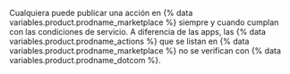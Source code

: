Cualquiera puede publicar una acción en {% data variables.product.prodname_marketplace %} siempre y cuando cumplan con las condiciones de servicio. A diferencia de las apps, las {% data variables.product.prodname_actions %} que se listan en {% data variables.product.prodname_marketplace %} no se verifican con {% data variables.product.prodname_dotcom %}.